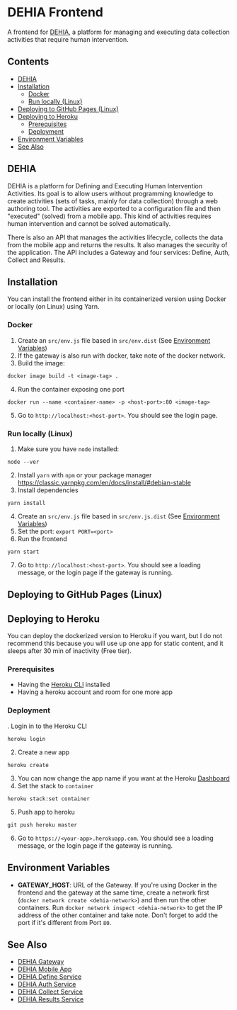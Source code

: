 # DEHIA Frontend
A frontend for [DEHIA](link-sedici), a platform for managing and executing data collection activities that require human intervention.

## Contents
- [DEHIA](#dehia)
- [Installation](#installation)
  - [Docker](#docker)
  - [Run locally (Linux)](#run-locally-linux)
- [Deploying to GitHub Pages (Linux)](#deploying-to-github-pages-linux)
- [Deploying to Heroku](#deploying-to-heroku)
  - [Prerequisites](#prerequisites)
  - [Deployment](#deployment)
- [Environment Variables](#environment-variables)
- [See Also](#see-also)

## DEHIA
DEHIA is a platform for Defining and Executing Human Intervention Activities. Its goal is to allow users without programming knowledge to create activities (sets of tasks, mainly for data collection) through a web authoring tool. The activities are exported to a configuration file and then "executed" (solved) from a mobile app. This kind of activities requires human intervention and cannot be solved automatically. 

There is also an API that manages the activities lifecycle, collects the data from the mobile app and returns the results. It also manages the security of the application. The API includes a Gateway and four services: Define, Auth, Collect and Results.

## Installation
You can install the frontend either in its containerized version using Docker or locally (on Linux) using Yarn.
### Docker
 1. Create an `src/env.js` file based in `src/env.dist` (See [Environment Variables](#Environment-Variables))
 2. If the gateway is also run with docker, take note of the docker network.
 3. Build the image: 
 ```
 docker image build -t <image-tag> .
 ```
 4. Run the container exposing one port
 ```
 docker run --name <container-name> -p <host-port>:80 <image-tag>
 ```
 5. Go to `http://localhost:<host-port>`. You should see the login page.
### Run locally (Linux)
1. Make sure you have `node` installed:
 ```
 node --ver
 ```
 2. Install `yarn` with `npm` or your package manager https://classic.yarnpkg.com/en/docs/install/#debian-stable
 3. Install dependencies
 ```
 yarn install
 ```
 4. Create an `src/env.js` file based in `src/env.js.dist` (See [Environment Variables](#Environment-Variables))
 5. Set the port: `export PORT=<port>`
 6. Run the frontend
 ```
 yarn start
 ```
 7. Go to `http://localhost:<host-port>`. You should see a loading message, or the login page if the gateway is running.
## Deploying to GitHub Pages (Linux)
## Deploying to Heroku
You can deploy the dockerized version to Heroku if you want, but I do not recommend this because you will use up one app for static content, and it sleeps after 30 min of inactivity (Free tier).
### Prerequisites
 - Having the [Heroku CLI](https://devcenter.heroku.com/articles/heroku-cli) installed
 - Having a heroku account and room for one more app
### Deployment
. Login in to the Heroku CLI
  ```
  heroku login
  ```
  2. Create a new app
  ```
  heroku create
  ```
  3. You can now change the app name if you want at the Heroku [Dashboard](https://dashboard.heroku.com/)
  4. Set the stack to `container`
  ```
  heroku stack:set container
  ```
  5. Push app to heroku
  ```
  git push heroku master
  ```
  6. Go to `https://<your-app>.herokuapp.com`. You should see a loading message, or the login page if the gateway is running.
## Environment Variables
  - **GATEWAY_HOST**: URL of the Gateway. If you're using Docker in the frontend and the gateway at the same time, create a network first (`docker network create <dehia-network>`) and then run the other containers. Run `docker network inspect <dehia-network>` to get the IP address of the other container and take note. Don't forget to add the port if it's different from Port `80`.
## See Also
- [DEHIA Gateway](https://github.com/mokocchi/dehia_gateway)
- [DEHIA Mobile App](https://github.com/mokocchi/prototipo-app-actividades)
- [DEHIA Define Service](https://github.com/mokocchi/dehia_define)
- [DEHIA Auth Service](https://github.com/mokocchi/dehia_auth)
- [DEHIA Collect Service](https://github.com/mokocchi/dehia_collect)
- [DEHIA Results Service](https://github.com/mokocchi/dehia_results)
